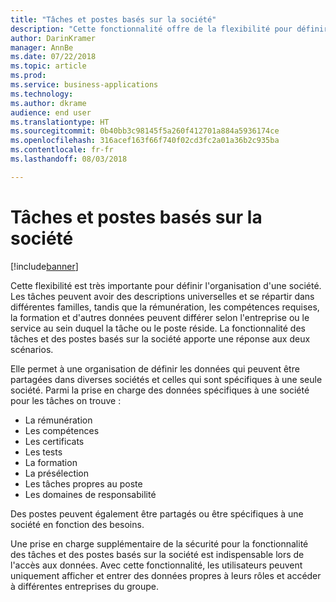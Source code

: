 ```yaml
---
title: "Tâches et postes basés sur la société"
description: "Cette fonctionnalité offre de la flexibilité pour définir des tâches et des postes au sein de la société."
author: DarinKramer
manager: AnnBe
ms.date: 07/22/2018
ms.topic: article
ms.prod: 
ms.service: business-applications
ms.technology: 
ms.author: dkrame
audience: end user
ms.translationtype: HT
ms.sourcegitcommit: 0b40bb3c98145f5a260f412701a884a5936174ce
ms.openlocfilehash: 316acef163f66f740f02cd3fc2a01a36b2c935ba
ms.contentlocale: fr-fr
ms.lasthandoff: 08/03/2018

---
```


# <a name="company-based-jobs-and-positions"></a>Tâches et postes basés sur la société

[!include[banner](../../includes/banner.md)]

Cette flexibilité est très importante pour définir l'organisation d'une société. Les tâches peuvent avoir des descriptions universelles et se répartir dans différentes familles, tandis que la rémunération, les compétences requises, la formation et d'autres données peuvent différer selon l'entreprise ou le service au sein duquel la tâche ou le poste réside. La fonctionnalité des tâches et des postes basés sur la société apporte une réponse aux deux scénarios.

Elle permet à une organisation de définir les données qui peuvent être partagées dans diverses sociétés et celles qui sont spécifiques à une seule société. Parmi la prise en charge des données spécifiques à une société pour les tâches on trouve :

-   La rémunération
-   Les compétences
-   Les certificats
-   Les tests
-   La formation
-   La présélection
-   Les tâches propres au poste
-   Les domaines de responsabilité

Des postes peuvent également être partagés ou être spécifiques à une société en fonction des besoins.

Une prise en charge supplémentaire de la sécurité pour la fonctionnalité des tâches et des postes basés sur la société est indispensable lors de l'accès aux données. Avec cette fonctionnalité, les utilisateurs peuvent uniquement afficher et entrer des données propres à leurs rôles et accéder à différentes entreprises du groupe.



